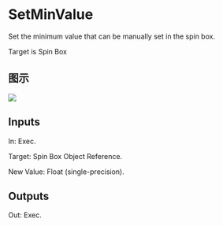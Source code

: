 # SetMinValue

Set the minimum value that can be manually set in the spin box.

Target is Spin Box

## 图示

![]($-20221218-18111408.png)

## Inputs

In: Exec.

Target: Spin Box Object Reference.

New Value: Float (single-precision).  

## Outputs

Out: Exec.

